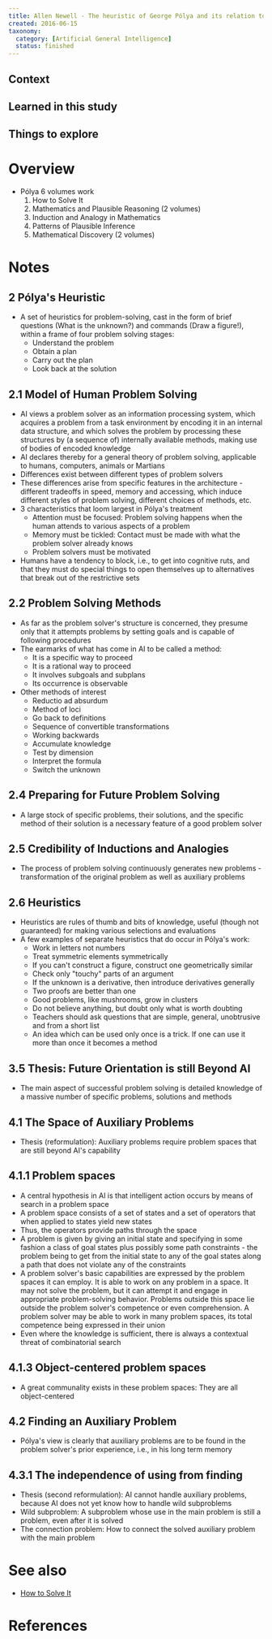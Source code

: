 ```yaml
---
title: Allen Newell - The heuristic of George Pólya and its relation to artificial intelligence (1981)
created: 2016-06-15
taxonomy:
  category: [Artificial General Intelligence]
  status: finished
---
```


## Context

## Learned in this study

## Things to explore

# Overview
* Pólya 6 volumes work
	1. How to Solve It
	2. Mathematics and Plausible Reasoning (2 volumes)
	3. Induction and Analogy in Mathematics
	4. Patterns of Plausible Inference
	5. Mathematical Discovery (2 volumes)

# Notes
## 2 Pólya's Heuristic
* A set of heuristics for problem-solving, cast in the form of brief questions (What is the unknown?) and commands (Draw a figure!), within a frame of four problem solving stages:
	* Understand the problem
	* Obtain a plan
	* Carry out the plan
	* Look back at the solution

## 2.1 Model of Human Problem Solving
* AI views a problem solver as an information processing system, which acquires a problem from a task environment by encoding it in an internal data structure, and which solves the problem by processing these structures by (a sequence of) internally available methods, making use of bodies of encoded knowledge
* AI declares thereby for a general theory of problem solving, applicable to humans, computers, animals or Martians
* Differences exist between different types of problem solvers
* These differences arise from specific features in the architecture - different tradeoffs in speed, memory and accessing, which induce different styles of problem solving, different choices of methods, etc.
* 3 characteristics that loom largest in Pólya's treatment
	* Attention must be focused: Problem solving happens when the human attends to various aspects of a problem
	* Memory must be tickled: Contact must be made with what the problem solver already knows
	* Problem solvers must be motivated
* Humans have a tendency to block, i.e., to get into cognitive ruts, and that they must do special things to open themselves up to alternatives that break out of the restrictive sets

## 2.2 Problem Solving Methods
* As far as the problem solver's structure is concerned, they presume only that it attempts problems by setting goals and is capable of following procedures
* The earmarks of what has come in AI to be called a method:
	* It is a specific way to proceed
	* It is a rational way to proceed
	* It involves subgoals and subplans
	* Its occurrence is observable
* Other methods of interest
	* Reductio ad absurdum
	* Method of loci
	* Go back to definitions
	* Sequence of convertible transformations
	* Working backwards
	* Accumulate knowledge
	* Test by dimension
	* Interpret the formula
	* Switch the unknown

## 2.4 Preparing for Future Problem Solving
* A large stock of specific problems, their solutions, and the specific method of their solution is a necessary feature of a good problem solver

## 2.5 Credibility of Inductions and Analogies
* The process of problem solving continuously generates new problems - transformation of the original problem as well as auxiliary problems

## 2.6 Heuristics
* Heuristics are rules of thumb and bits of knowledge, useful (though not guaranteed) for making various selections and evaluations
* A few examples of separate heuristics that do occur in Pólya's work:
	* Work in letters not numbers
	* Treat symmetric elements symmetrically
	* If you can't construct a figure, construct one geometrically similar
	* Check only "touchy" parts of an argument
	* If the unknown is a derivative, then introduce derivatives generally
	* Two proofs are better than one
	* Good problems, like mushrooms, grow in clusters
	* Do not believe anything, but doubt only what is worth doubting
	* Teachers should ask questions that are simple, general, unobtrusive and from a short list
	* An idea which can be used only once is a trick. If one can use it more than once it becomes a method

## 3.5 Thesis: Future Orientation is still Beyond AI
* The main aspect of successful problem solving is detailed knowledge of a massive number of specific problems, solutions and methods

## 4.1 The Space of Auxiliary Problems
* Thesis (reformulation): Auxiliary problems require problem spaces that are still beyond AI's capability

## 4.1.1 Problem spaces
* A central hypothesis in AI is that intelligent action occurs by means of search in a problem space
* A problem space consists of a set of states and a set of operators that when applied to states yield new states
* Thus, the operators provide paths through the space
* A problem is given by giving an initial state and specifying in some fashion a class of goal states plus possibly some path constraints - the problem being to get from the initial state to any of the goal states along a path that does not violate any of the constraints
* A problem solver's basic capabilities are expressed by the problem spaces it can employ. It is able to work on any problem in a space. It may not solve the problem, but it can attempt it and engage in appropriate problem-solving behavior. Problems outside this space lie outside the problem solver's competence or even comprehension. A problem solver may be able to work in many problem spaces, its total competence being expressed in their union
* Even where the knowledge is sufficient, there is always a contextual threat of combinatorial search

## 4.1.3 Object-centered problem spaces
* A great communality exists in these problem spaces: They are all object-centered

## 4.2 Finding an Auxiliary Problem
* Pólya's view is clearly that auxiliary problems are to be found in the problem solver's prior experience, i.e., in his long term memory

## 4.3.1 The independence of using from finding
* Thesis (second reformulation): AI cannot handle auxiliary problems, because AI does not yet know how to handle wild subproblems
* Wild subproblem: A subproblem whose use in the main problem is still a problem, even after it is solved
* The connection problem: How to connect the solved auxiliary problem with the main problem

# See also
* [How to Solve It](../../books/how-to-solve-it)

# References

